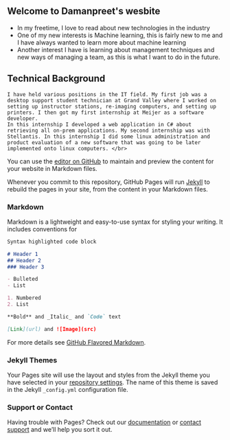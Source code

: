 ## Welcome to Damanpreet's wesbite


* In my freetime, I love to read about new technologies in the industry
* One of my new interests is Machine learning, this is fairly new to me and I have always wanted to learn more about machine learning
* Another interest I have is learning about management techniques and new ways of managing a team, as this is what I want to do in the future.
## Technical Background
	I have held various positions in the IT field. My first job was a desktop support student technician at Grand Valley where I worked on setting up instructor stations, re-imaging computers, and setting up printers. I then got my first internship at Meijer as a software developer. 
	In this internship I developed a web application in C# about retrieving all on-prem applications. My second internship was with Stellantis. In this internship I did some linux administration and product evaluation of a new software that was going to be later implemented onto linux computers. </br>

    
You can use the [editor on GitHub](https://github.com/dpsingh2194/dpsingh2194.github.io/edit/main/README.md) to maintain and preview the content for your website in Markdown files.

Whenever you commit to this repository, GitHub Pages will run [Jekyll](https://jekyllrb.com/) to rebuild the pages in your site, from the content in your Markdown files.

### Markdown

Markdown is a lightweight and easy-to-use syntax for styling your writing. It includes conventions for

```markdown
Syntax highlighted code block

# Header 1
## Header 2
### Header 3

- Bulleted
- List

1. Numbered
2. List

**Bold** and _Italic_ and `Code` text

[Link](url) and ![Image](src)
```

For more details see [GitHub Flavored Markdown](https://guides.github.com/features/mastering-markdown/).

### Jekyll Themes

Your Pages site will use the layout and styles from the Jekyll theme you have selected in your [repository settings](https://github.com/dpsingh2194/dpsingh2194.github.io/settings/pages). The name of this theme is saved in the Jekyll `_config.yml` configuration file.

### Support or Contact

Having trouble with Pages? Check out our [documentation](https://docs.github.com/categories/github-pages-basics/) or [contact support](https://support.github.com/contact) and we’ll help you sort it out.
